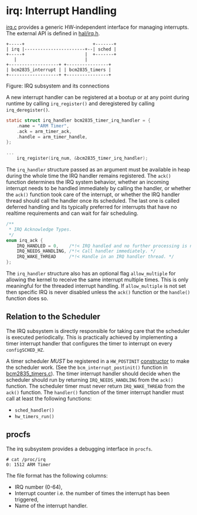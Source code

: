 irq: Interrupt Handling
=======================

[irq.c](/kern/hal/irq.c) provides a generic HW-independent interface for
managing interrupts. The external API is defined in
[hal/irq.h](/kern/include/hal/irq.h).

```
+-----+                          +-------+
| irq |-----------------------+--| sched |
+-----+                       |  +-------+
   |                          |
+-------------------+ +----------------+
| bcm2835_interrupt | | bcm2835_timers |
+-------------------+ +----------------+
```

Figure: IRQ subsystem and its connections

A new interrupt handler can be registered at a bootup or at any point during
runtime by calling `irq_register()` and deregistered by calling
`irq_deregister()`.

```c
static struct irq_handler bcm2835_timer_irq_handler = {
    .name = "ARM Timer",
    .ack = arm_timer_ack,
    .handle = arm_timer_handle,
};

...
	irq_register(irq_num, &bcm2835_timer_irq_handler);
```

The `irq_handler` structure passed as an argument must be available in heap
during the whole time the IRQ handler remains registered. The `ack()` function
determines the IRQ system behavior, whether an incoming interrupt needs to be
handled immediately by calling the handler, or whether the `ack()` function
took care of the interrupt, or whether the IRQ handler thread should call
the handler once its scheduled. The last one is called deferred handling and
its typically preferred for interrupts that have no realtime requirements
and can wait for fair scheduling.

```c
/**
 * IRQ Acknowledge Types.
 */
enum irq_ack {
    IRQ_HANDLED = 0,    /*!< IRQ handled and no further processing is needed. */
    IRQ_NEEDS_HANDLING, /*!< Call handler immediately. */
    IRQ_WAKE_THREAD     /*!< Handle in an IRQ handler thread. */
};
```

The `irq_handler` structure also has an optional flag `allow_multiple` for
allowing the kernel to receive the same interrupt multiple times. This is
only meaningful for the threaded interrupt handling. If `allow_multiple` is
not set then specific IRQ is never disabled unless the `ack()` function or
the `handle()` function does so.

Relation to the Scheduler
-------------------------

The IRQ subsystem is directly responsible for taking care that the scheduler
is executed periodically. This is practically achieved by implementing a
timer interrupt handler that configures the timer to interrupt on every
`configSCHED_HZ`.

A timer scheduler *MUST* be registered in a `HW_POSTINIT` [constructor](boot.md)
to make the scheduler work. (See the `bcm_interrupt_postinit()` function in
[bcm2835_timers.c](/kern/hal/bcm2835/bcm2835_timers.c)). The timer interrupt
handler should decide when the scheduler should run by returning
`IRQ_NEEDS_HANDLING` from the `ack()` function. The scheduler timer must never
return `IRQ_WAKE_THREAD` from the `ack()` function. The `handler()` function of
the timer interrupt handler must call at least the following functions:

- `sched_handler()`
- `hw_timers_run()`

procfs
------

The irq subsystem provides a debugging interface in `procfs`.

```
# cat /proc/irq
0: 1512 ARM Timer
```

The file format has the following columns:

- IRQ number (0-64),
- Interrupt counter i.e. the number of times the interrupt has been triggered,
- Name of the interrupt handler.
